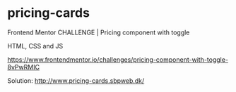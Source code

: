 # pricing-cards

Frontend Mentor CHALLENGE | Pricing component with toggle 

HTML, CSS and JS

https://www.frontendmentor.io/challenges/pricing-component-with-toggle-8vPwRMIC

Solution: http://www.pricing-cards.sbpweb.dk/
